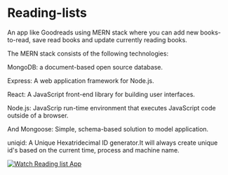 # Reading-lists
An app like Goodreads using MERN stack where you can add new books-to-read, save read books and update currently reading books.

The MERN stack consists of the following technologies:

MongoDB: a document-based open source database.

Express: A web application framework for Node.js.

React: A JavaScript front-end library for building user interfaces.

Node.js: JavaScrip run-time environment that executes JavaScript code outside of a browser.

And Mongoose: Simple, schema-based solution to model application.

uniqid: A Unique Hexatridecimal ID generator.It will always create unique id's based on the current time, process and machine name.


[![Watch Reading list App](https://www.lavendaire.com/wp-content/uploads/2016/01/reading-list-1024x512.jpg)](https://drive.google.com/file/d/1Rv8aieI9f9oMtny6LkAzlp_SV9mEhA2B/preview "Reading List")



